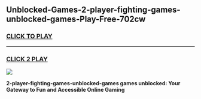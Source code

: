 
## Unblocked-Games-2-player-fighting-games-unblocked-games-Play-Free-702cw
<h3>
<a href="https://premium76.site?title=2-player-fighting-games-unblocked-games&ref=23A">CLICK TO PLAY</a></h3>
<hr>

<h3>
<a href="https://premium76.site?title=2-player-fighting-games-unblocked-games&ref=23A">CLICK 2 PLAY</a>
  
</h3>

<a href="https://premium76.site?title=2-player-fighting-games-unblocked-games&ref=23A"><img src="https://clearcache.store/games.png"></a>


**2-player-fighting-games-unblocked-games games unblocked: Your Gateway to Fun and Accessible Online Gaming**

